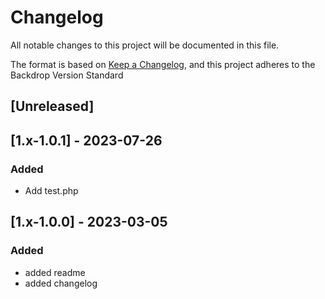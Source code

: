 # Changelog

All notable changes to this project will be documented in this file.

The format is based on [Keep a Changelog](https://keepachangelog.com/en/1.0.0/),
and this project adheres to the Backdrop Version Standard

## [Unreleased]

## [1.x-1.0.1] - 2023-07-26

### Added
- Add test.php

## [1.x-1.0.0] - 2023-03-05

### Added
- added readme
- added changelog

